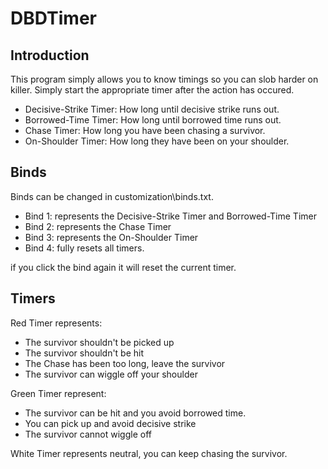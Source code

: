 # DBDTimer
## Introduction
This program simply allows you to know timings so you can slob harder on killer.
Simply start the appropriate timer after the action has occured.

* Decisive-Strike Timer: How long until decisive strike runs out.
* Borrowed-Time Timer: How long until borrowed time runs out.
* Chase Timer: How long you have been chasing a survivor.
* On-Shoulder Timer: How long they have been on your shoulder.

## Binds

Binds can be changed in customization\\binds.txt.

* Bind 1: represents the Decisive-Strike Timer and Borrowed-Time Timer
* Bind 2: represents the Chase Timer
* Bind 3: represents the On-Shoulder Timer
* Bind 4: fully resets all timers.

if you click the bind again it will reset the current timer.

## Timers
Red Timer represents: 
* The survivor shouldn't be picked up
* The survivor shouldn't be hit
* The Chase has been too long, leave the survivor
* The survivor can wiggle off your shoulder
 
Green Timer represent: 
* The survivor can be hit and you avoid borrowed time.
* You can pick up and avoid decisive strike
* The survivor cannot wiggle off

White Timer represents neutral, you can keep chasing the survivor.
